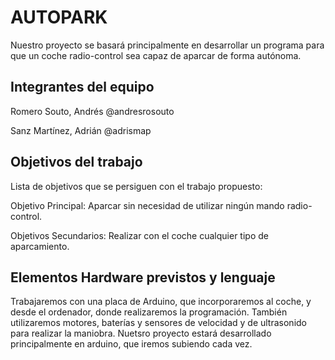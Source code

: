 # AUTOPARK 

Nuestro proyecto se basará principalmente en desarrollar un programa para que un coche radio-control sea capaz de aparcar de forma autónoma.

## Integrantes del equipo

Romero Souto, Andrés @andresrosouto                      
                                                                                                          
Sanz Martínez, Adrián @adrismap
  

## Objetivos del trabajo

Lista de objetivos que se persiguen con el trabajo propuesto:                                                                          
                                                                                                                                           
Objetivo Principal: Aparcar sin necesidad de utilizar ningún mando radio-control.
                                                                                                                                          
Objetivos Secundarios: Realizar con el coche cualquier tipo de aparcamiento.


## Elementos Hardware previstos y lenguaje

Trabajaremos con una placa de Arduino, que incorporaremos al coche, y desde el ordenador, donde realizaremos la programación. También utilizaremos motores, baterías y sensores de velocidad y de ultrasonido para realizar la maniobra.
                                                                                                                                          Nuetsro proyecto estará desarrollado principalmente en arduino, que iremos subiendo cada vez. 
                                                                                                                                          
                                                                                                                                          


## 
